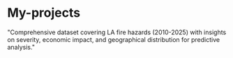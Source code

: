 # My-projects
"Comprehensive dataset covering LA fire hazards (2010-2025) with insights on severity, economic impact, and geographical distribution for predictive analysis."
